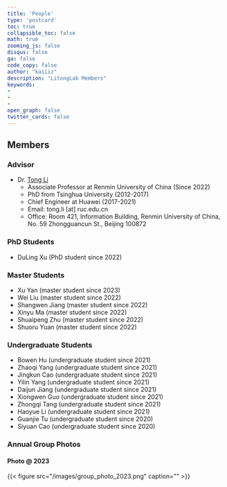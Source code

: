 ```yaml
---
title: 'People'
type: 'postcard'
toc: true 
collapsible_toc: false
math: true
zooming_js: false
disqus: false 
ga: false 
code_copy: false
author: "kaiiiz"
description: "LitongLab Members"
keywords:
-
-
- 
open_graph: false
twitter_cards: false
---
```

## Members

### Advisor

- Dr. [Tong Li](http://iir.ruc.edu.cn/~litong/index.html)
  - Associate Professor at Renmin University of China (Since 2022)
  - PhD from Tsinghua University (2012-2017)
  - Chief Engineer at Huawei (2017-2021)
  - Email: tong.li [at] ruc.edu.cn
  - Office: Room 421, Information Building, Renmin University of China, No. 59 Zhongguancun St., Beijing 100872

### PhD Students

- DuLing Xu (PhD student since 2022)
  
### Master Students

- Xu Yan (master student since 2023)
- Wei Liu (master student since 2022)
- Shangwen Jiang (master student since 2022)
- Xinyu Ma (master student since 2022)
- Shuaipeng Zhu (master student since 2022)
- Shuoru Yuan (master student since 2022)

### Undergraduate Students

- Bowen Hu (undergraduate student since 2021)
- Zhaoqi Yang (undergraduate student since 2021)
- Jingkun Cao (undergraduate student since 2021)
- Yilin Yang (undergraduate student since 2021)
- Daijun Jiang (undergraduate student since 2021)
- Xiongwen Guo (undergraduate student since 2021)
- Zhongqi Tang (undergraduate student since 2021)
- Haoyue Li (undergraduate student since 2021)
- Guanjie Tu (undergraduate student since 2020)
- Siyuan Cao (undergraduate student since 2020)
  
### Annual Group Photos

#### Photo @ 2023

{{< figure src="/images/group_photo_2023.png" caption="" >}}
